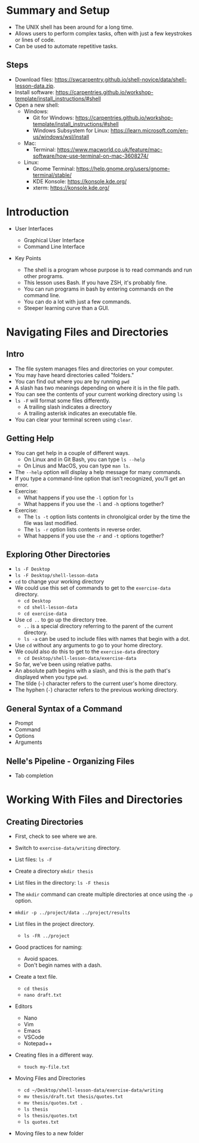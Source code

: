 # Summary and Setup

- The UNIX shell has been around for a long time.
- Allows users to perform complex tasks, often with just a few keystrokes or lines of code.
- Can be used to automate repetitive tasks.

## Steps

- Download files: https://swcarpentry.github.io/shell-novice/data/shell-lesson-data.zip.
- Install software: https://carpentries.github.io/workshop-template/install_instructions/#shell
- Open a new shell:
  - Windows:
    - Git for Windows: https://carpentries.github.io/workshop-template/install_instructions/#shell
    - Windows Subsystem for Linux: https://learn.microsoft.com/en-us/windows/wsl/install
  - Mac:
    - Terminal: https://www.macworld.co.uk/feature/mac-software/how-use-terminal-on-mac-3608274/
  - Linux:
    - Gnome Terminal: https://help.gnome.org/users/gnome-terminal/stable/
    - KDE Konsole: https://konsole.kde.org/
    - xterm: https://konsole.kde.org/

# Introduction

- User Interfaces
  - Graphical User Interface
  - Command Line Interface

- Key Points
  - The shell is a program whose purpose is to read commands and run other programs.
  - This lesson uses Bash. If you have ZSH, it's probably fine.
  - You can run programs in bash by entering commands on the command line.
  - You can do a lot with just a few commands.
  - Steeper learning curve than a GUI.

# Navigating Files and Directories

## Intro

- The file system manages files and directories on your computer.
- You may have heard directories called "folders."
- You can find out where you are by running `pwd`
- A slash has two meanings depending on where it is in the file path.
- You can see the contents of your current working directory using `ls`
- `ls -F` will format some files differently.
  - A trailing slash indicates a directory
  - A trailing asterisk indicates an executable file.
- You can clear your terminal screen using `clear`.

## Getting Help

- You can get help in a couple of different ways.
  - On Linux and in Git Bash, you can type `ls --help`
  - On Linus and MacOS, you can type `man ls`.
- The `--help` option will display a help message for many commands.
- If you type a command-line option that isn't recognized, you'll get an error.
- Exercise:
  - What happens if you use the `-l` option for `ls`
  - What happens if you use the `-l` and `-h` options together?
- Exercise:
  - The `ls -t` option lists contents in chronolgical order by the time the file was last modified.
  - The `ls -r` option lists contents in reverse order.
  - What happens if you use the `-r` and `-t` options together?

## Exploring Other Directories

- `ls -F Desktop`
- `ls -F Desktop/shell-lesson-data`
- `cd` to change your working directory
- We could use this set of commands to get to the `exercise-data` directory.
  - `cd Desktop`
  - `cd shell-lesson-data`
  - `cd exercise-data`
- Use `cd ..` to go up the directory tree.
  - `..` is a special directory referring to the parent of the current directory.
  - `ls -a` can be used to include files with names that begin with a dot.
- Use `cd` without any arguments to go to your home directory.
- We could also do this to get to the `exercise-data` directory
  - `cd Desktop/shell-lesson-data/exercise-data`
- So far, we've been using relative paths.
- An absolute path begins with a slash, and this is the path that's displayed when you type `pwd`.
- The tilde (`~`) character refers to the current user's home directory.
- The hyphen (`-`) character refers to the previous working directory.

## General Syntax of a Command

- Prompt
- Command
- Options
- Arguments

## Nelle's Pipeline - Organizing Files

- Tab completion

# Working With Files and Directories

## Creating Directories

- First, check to see where we are.
- Switch to `exercise-data/writing` directory.
- List files: `ls -F`
- Create a directory `mkdir thesis`
- List files in the directory: `ls -F thesis`
- The `mkdir` command can create multiple directories at once using the `-p` option.

- `mkdir -p ../project/data ../project/results`
- List files in the project directory.
  - `ls -FR ../project`
- Good practices for naming:
  - Avoid spaces.
  - Don't begin names with a dash.
- Create a text file.
  - `cd thesis`
  - `nano draft.txt`
- Editors
  - Nano
  - Vim
  - Emacs
  - VSCode
  - Notepad++
- Creating files in a different way.
  - `touch my-file.txt`
- Moving Files and Directories
  - `cd ~/Desktop/shell-lesson-data/exercise-data/writing`
  - `mv thesis/draft.txt thesis/quotes.txt`
  - `mv thesis/quotes.txt .`
  - `ls thesis`
  - `ls thesis/quotes.txt`
  - `ls quotes.txt`
- Moving files to a new folder
